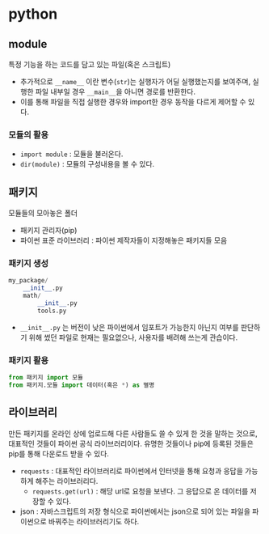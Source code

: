 # python

## module
특정 기능을 하는 코드를 담고 있는 파일(혹은 스크립트)

- 추가적으로 `__name__` 이란 변수(`str`)는 실행자가 어딜 실행했는지를 보여주며, 실행한 파일 내부일 경우 `__main__`을 아니면 경로를 반환한다.
- 이를 통해 파일을 직접 실행한 경우와 import한 경우 동작을 다르게 제어할 수 있다.

### 모듈의 활용
- `import module` : 모듈을 불러온다.
- `dir(module)` : 모듈의 구성내용을 볼 수 있다. 

## 패키지
모듈들의 모아놓은 폴더
-  패키지 관리자(pip)
- 파이썬 표준 라이브러리 : 파이썬 제작자들이 지정해놓은 패키지들 모음

### 패키지 생성
```python
my_package/
	__init__.py
	math/
		__init__.py
		tools.py
```
- `__init__.py` 는 버전이 낮은 파이썬에서 임포트가 가능한지 아닌지 여부를 판단하기 위해 썼던 파일로 현재는 필요없으나, 사용자를 배려해 쓰는게 관습이다.

### 패키지 활용
```python
from 패키지 import 모듈
from 패키지.모듈 import 데이터(혹은 *) as 별명
```

## 라이브러리
만든 패키지를 온라인 상에 업로드해 다른 사람들도 쓸 수 있게 한 것을 말하는 것으로, 대표적인 것들이 파이썬 공식 라이브러리이다. 유명한 것들이나 pip에 등록된 것들은 pip를 통해 다운로드 받을 수 있다.

- `requests` : 대표적인 라이브러리로 파이썬에서 인터넷을 통해 요청과 응답을 가능하게 해주는 라이브러리다.
  - `requests.get(url)` : 해당 url로 요청을 보낸다. 그 응답으로 온 데이터를 저장할 수 있다.
- json : 자바스크립트의 저장 형식으로 파이썬에서는 json으로 되어 있는 파일을 파이썬으로 바꿔주는 라이브러리기도 하다.